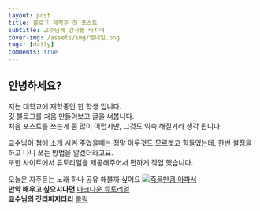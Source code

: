 ```yaml
---
layout: post
title: 블로그 제작후 첫 포스트
subtitle: 교수님께 감사를 바치며 
cover-img: /assets/img/썸네일.png
tags: [daily]
comments: true
---
```


## 안녕하세요?

저는 대학교에 재학중인 한 학생 입니다.  
깃 블로그를 처음 만들어보고 글을 써봅니다.  
처음 포스트를 쓰는게 좀 많이 어렵지만, 그것도 익숙 해질거라 생각 됩니다.  

교수님이 첨에 소개 시켜 주었을때는 정말 아무것도 모르겟고 힘들었는데,
한번 설정을 하고 나니 쓰는 방법을 알겠더라고요.  
또한 사이트에서 튜토리얼을 제공해주어서 편하게 작업 했습니다.  

오늘은 자주듣는 노래 하나 공유 해볼까 싶어요
[![죽을만큼 아파서](https://img.youtube.com/vi/uJUzAMEeYfM/0.jpg)](https://www.youtube.com/watch?v=uJUzAMEeYfM)  
**만약 배우고 싶으시다면** [마크다운 튜토리얼](https://www.markdowntutorial.com/)  
**교수님의 깃리퍼지터리** [클릭](https://github.com/kimhaejung)  

